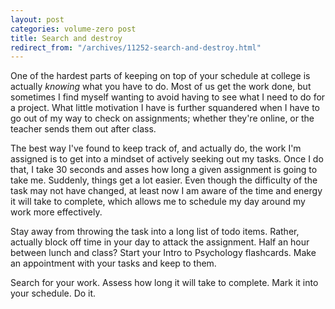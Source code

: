 ```yaml
---
layout: post
categories: volume-zero post
title: Search and destroy
redirect_from: "/archives/11252-search-and-destroy.html"
---
```



One of the hardest parts of keeping on top of your schedule at college is actually *knowing* what you have to do. Most of us get the work done, but sometimes I find myself wanting to avoid having to see what I need to do for a project. What little motivation I have is further squandered when I have to go out of my way to check on assignments; whether they're online, or the teacher sends them out after class.

The best way I've found to keep track of, and actually do, the work I'm assigned is to get into a mindset of actively seeking out my tasks. Once I do that, I take 30 seconds and asses how long a given assignment is going to take me. Suddenly, things get a lot easier. Even though the difficulty of the task may not have changed, at least now I am aware of the time and energy it will take to complete, which allows me to schedule my day around my work more effectively.

Stay away from throwing the task into a long list of todo items. Rather, actually block off time in your day to attack the assignment. Half an hour between lunch and class? Start your Intro to Psychology flashcards. Make an appointment with your tasks and keep to them.

Search for your work. Assess how long it will take to complete. Mark it into your schedule. Do it.
